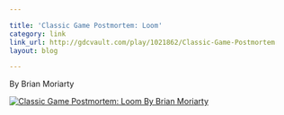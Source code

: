 ```yaml
---

title: 'Classic Game Postmortem: Loom'
category: link
link_url: http://gdcvault.com/play/1021862/Classic-Game-Postmortem
layout: blog

---
```


By Brian Moriarty

[![Classic Game Postmortem: Loom By Brian Moriarty](http://i.imgur.com/nfkxw3l.jpg)](http://gdcvault.com/play/1021862/Classic-Game-Postmortem)
